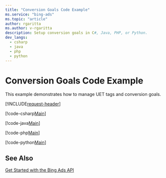 ```yaml
---
title: "Conversion Goals Code Example"
ms.service: "bing-ads"
ms.topic: "article"
author: rgaritta
ms.author: v-rgaritta
description: Setup conversion goals in C#, Java, PHP, or Python.
dev_langs:
  - csharp
  - java
  - php
  - python
---
```

# Conversion Goals Code Example
This example demonstrates how to manage UET tags and conversion goals.

[!INCLUDE[request-header](./includes/code-tips.md)]

[!code-csharp[Main](../../../BingAds-dotNet-SDK/examples/BingAdsExamples/BingAdsExamplesLibrary/v13/ConversionGoals.cs)]

[!code-java[Main](../../../BingAds-Java-SDK/examples/BingAdsDesktopApp/src/main/java/com/microsoft/bingads/examples/v13/ConversionGoals.java)]

[!code-php[Main](../../../BingAds-PHP-SDK/samples/V13/ConversionGoals.php)]

[!code-python[Main](../../../BingAds-Python-SDK/examples/v13/conversion_goals.py)]

## See Also
[Get Started with the Bing Ads API](get-started.md)  
